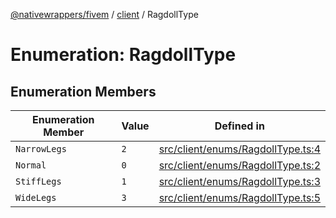 [@nativewrappers/fivem](../../README.md) / [client](../README.md) / RagdollType

# Enumeration: RagdollType

## Enumeration Members

| Enumeration Member | Value | Defined in |
| ------ | ------ | ------ |
| `NarrowLegs` | `2` | [src/client/enums/RagdollType.ts:4](https://github.com/nativewrappers/fivem/blob/48a3f351defb1a6508113ef71a8290d8cb1a458c/src/client/enums/RagdollType.ts#L4) |
| `Normal` | `0` | [src/client/enums/RagdollType.ts:2](https://github.com/nativewrappers/fivem/blob/48a3f351defb1a6508113ef71a8290d8cb1a458c/src/client/enums/RagdollType.ts#L2) |
| `StiffLegs` | `1` | [src/client/enums/RagdollType.ts:3](https://github.com/nativewrappers/fivem/blob/48a3f351defb1a6508113ef71a8290d8cb1a458c/src/client/enums/RagdollType.ts#L3) |
| `WideLegs` | `3` | [src/client/enums/RagdollType.ts:5](https://github.com/nativewrappers/fivem/blob/48a3f351defb1a6508113ef71a8290d8cb1a458c/src/client/enums/RagdollType.ts#L5) |
